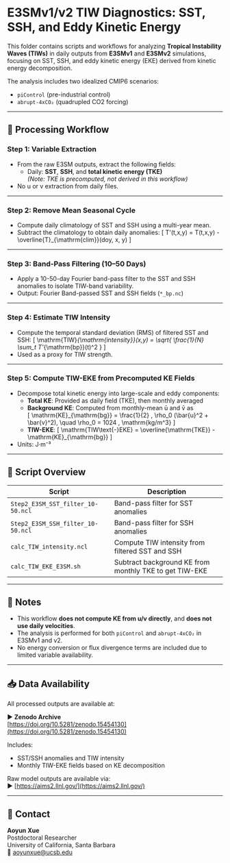 # E3SMv1/v2 TIW Diagnostics: SST, SSH, and Eddy Kinetic Energy

This folder contains scripts and workflows for analyzing **Tropical Instability Waves (TIWs)** in daily outputs from **E3SMv1** and **E3SMv2** simulations, focusing on SST, SSH, and eddy kinetic energy (EKE) derived from kinetic energy decomposition.

The analysis includes two idealized CMIP6 scenarios:
- `piControl` (pre-industrial control)
- `abrupt-4xCO₂` (quadrupled CO2 forcing)

---

## 🔁 Processing Workflow

### Step 1: Variable Extraction
- From the raw E3SM outputs, extract the following fields:
  - Daily: **SST**, **SSH**, and **total kinetic energy (TKE)**  
    *(Note: TKE is precomputed, not derived in this workflow)*  
- No u or v extraction from daily files.

---

### Step 2: Remove Mean Seasonal Cycle
- Compute daily climatology of SST and SSH using a multi-year mean.
- Subtract the climatology to obtain daily anomalies:
  \[
  T'(t,x,y) = T(t,x,y) - \overline{T}_{\mathrm{clim}}(doy, x, y)
  \]

---

### Step 3: Band-Pass Filtering (10–50 Days)
- Apply a 10-50-day Fourier band-pass filter to the SST and SSH anomalies to isolate TIW-band variability.
- Output: Fourier Band-passed SST and SSH fields (`*_bp.nc`)

---

### Step 4: Estimate TIW Intensity
- Compute the temporal standard deviation (RMS) of filtered SST and SSH:
  \[
  \mathrm{TIW}_{\mathrm{intensity}}(x,y) = \sqrt{ \frac{1}{N} \sum_t T'_{\mathrm{bp}}(t)^2 }
  \]
- Used as a proxy for TIW strength.

---

### Step 5: Compute TIW-EKE from Precomputed KE Fields
- Decompose total kinetic energy into large-scale and eddy components:
  - **Total KE**: Provided as daily field (TKE), then monthly averaged
  - **Background KE**: Computed from monthly-mean ū and v̄ as  
    \[
    \mathrm{KE}_{\mathrm{bg}} = \frac{1}{2} \, \rho_0 (\bar{u}^2 + \bar{v}^2), \quad \rho_0 = 1024 \, \mathrm{kg/m^3}
    \]
  - **TIW-EKE**:
    \[
    \mathrm{TIW\text{-}EKE} = \overline{\mathrm{TKE}} - \mathrm{KE}_{\mathrm{bg}}
    \]
- Units: J·m⁻³

---

## 📂 Script Overview

| Script | Description |
|--------|-------------|
| `Step2_E3SM_SST_filter_10-50.ncl` | Band-pass filter for SST anomalies |
| `Step2_E3SM_SSH_filter_10-50.ncl` | Band-pass filter for SSH anomalies |
| `calc_TIW_intensity.ncl` | Compute TIW intensity from filtered SST and SSH |
| `calc_TIW_EKE_E3SM.sh` | Subtract background KE from monthly TKE to get TIW-EKE |

---

## 📌 Notes

- This workflow **does not compute KE from u/v directly**, and **does not use daily velocities**.
- The analysis is performed for both `piControl` and `abrupt-4xCO₂` in E3SMv1 and v2.
- No energy conversion or flux divergence terms are included due to limited variable availability.

---

## 📥 Data Availability

All processed outputs are available at:

▶ **Zenodo Archive**  
[https://doi.org/10.5281/zenodo.15454130](https://doi.org/10.5281/zenodo.15454130)

Includes:
- SST/SSH anomalies and TIW intensity
- Monthly TIW-EKE fields based on KE decomposition

Raw model outputs are available via:  
▶ [https://aims2.llnl.gov/](https://aims2.llnl.gov/)

---

## 📧 Contact

**Aoyun Xue**  
Postdoctoral Researcher  
University of California, Santa Barbara  
📧 aoyunxue@ucsb.edu
